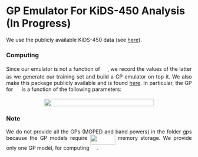 # GP Emulator For KiDS-450 Analysis (In Progress)

We use the publicly available KiDS-450 data (see <a href="http://kids.strw.leidenuniv.nl/sciencedata.php">here</a>). 


### Computing <img src="/tex/69bd68f5246fed6ce37aca9dff83028c.svg?invert_in_darkmode&sanitize=true" align=middle width=15.94565279999999pt height=14.15524440000002pt/>

<p align="justify">Since our emulator is not a function of <img src="/tex/69bd68f5246fed6ce37aca9dff83028c.svg?invert_in_darkmode&sanitize=true" align=middle width=15.94565279999999pt height=14.15524440000002pt/>, we record the values of the latter as we generate our training set and build a GP emulator on top it. We also make this package publicly available and is found <a href="https://github.com/Harry45/gp_emulator/tree/master/gp_sigma_8">here</a>. In particular, the GP for <img src="/tex/69bd68f5246fed6ce37aca9dff83028c.svg?invert_in_darkmode&sanitize=true" align=middle width=15.94565279999999pt height=14.15524440000002pt/> is a function of the following parameters:</p>

<p align="center"><img src="/tex/cc22b0f214d24ba3260d4ed3eb5de2a0.svg?invert_in_darkmode&sanitize=true" align=middle width=298.98615615pt height=19.9563243pt/></p>

### Note 

<p align="justify">We do not provide all the GPs (MOPED and band powers) in the folder gps because the GP models require <img src="/tex/6b6c021e426987f0a7fb2eabcf24461f.svg?invert_in_darkmode&sanitize=true" align=middle width=68.16691199999998pt height=26.76175259999998pt/> memory storage. We provide only one GP model, for computing <img src="/tex/69bd68f5246fed6ce37aca9dff83028c.svg?invert_in_darkmode&sanitize=true" align=middle width=15.94565279999999pt height=14.15524440000002pt/>.</p>